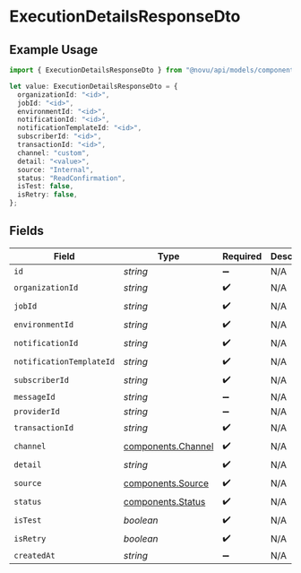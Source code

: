 # ExecutionDetailsResponseDto

## Example Usage

```typescript
import { ExecutionDetailsResponseDto } from "@novu/api/models/components";

let value: ExecutionDetailsResponseDto = {
  organizationId: "<id>",
  jobId: "<id>",
  environmentId: "<id>",
  notificationId: "<id>",
  notificationTemplateId: "<id>",
  subscriberId: "<id>",
  transactionId: "<id>",
  channel: "custom",
  detail: "<value>",
  source: "Internal",
  status: "ReadConfirmation",
  isTest: false,
  isRetry: false,
};
```

## Fields

| Field                                                    | Type                                                     | Required                                                 | Description                                              |
| -------------------------------------------------------- | -------------------------------------------------------- | -------------------------------------------------------- | -------------------------------------------------------- |
| `id`                                                     | *string*                                                 | :heavy_minus_sign:                                       | N/A                                                      |
| `organizationId`                                         | *string*                                                 | :heavy_check_mark:                                       | N/A                                                      |
| `jobId`                                                  | *string*                                                 | :heavy_check_mark:                                       | N/A                                                      |
| `environmentId`                                          | *string*                                                 | :heavy_check_mark:                                       | N/A                                                      |
| `notificationId`                                         | *string*                                                 | :heavy_check_mark:                                       | N/A                                                      |
| `notificationTemplateId`                                 | *string*                                                 | :heavy_check_mark:                                       | N/A                                                      |
| `subscriberId`                                           | *string*                                                 | :heavy_check_mark:                                       | N/A                                                      |
| `messageId`                                              | *string*                                                 | :heavy_minus_sign:                                       | N/A                                                      |
| `providerId`                                             | *string*                                                 | :heavy_minus_sign:                                       | N/A                                                      |
| `transactionId`                                          | *string*                                                 | :heavy_check_mark:                                       | N/A                                                      |
| `channel`                                                | [components.Channel](../../models/components/channel.md) | :heavy_check_mark:                                       | N/A                                                      |
| `detail`                                                 | *string*                                                 | :heavy_check_mark:                                       | N/A                                                      |
| `source`                                                 | [components.Source](../../models/components/source.md)   | :heavy_check_mark:                                       | N/A                                                      |
| `status`                                                 | [components.Status](../../models/components/status.md)   | :heavy_check_mark:                                       | N/A                                                      |
| `isTest`                                                 | *boolean*                                                | :heavy_check_mark:                                       | N/A                                                      |
| `isRetry`                                                | *boolean*                                                | :heavy_check_mark:                                       | N/A                                                      |
| `createdAt`                                              | *string*                                                 | :heavy_minus_sign:                                       | N/A                                                      |